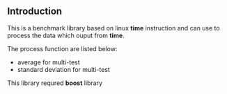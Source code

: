 Introduction
------------

This is a benchmark library based on linux **time** instruction and can use to process the data which ouput from **time**.

The process function are listed below:

  * average for multi-test
  * standard deviation for multi-test

This library requred **boost** library
